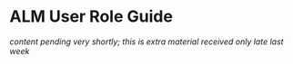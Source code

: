 ﻿[title]: # (ALM User Role Guide)
[tags]: # (Account Lifecycle Manager,ALM,)
[priority]: # (8500)

# ALM User Role Guide
  
*content pending very shortly; this is extra material received only late last week*